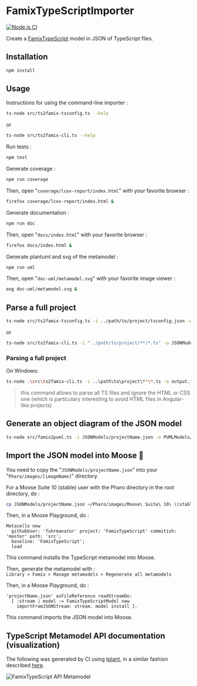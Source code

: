 # FamixTypeScriptImporter

[![Node.js CI](https://github.com/fuhrmanator/FamixTypeScriptImporter/actions/workflows/node.js.yml/badge.svg)](https://github.com/fuhrmanator/FamixTypeScriptImporter/actions/workflows/node.js.yml)

Create a [FamixTypeScript](https://github.com/fuhrmanator/FamixTypeScript) model in JSON of TypeScript files.

## Installation

```sh
npm install
```

## Usage

Instructions for using the command-line importer :

```sh
ts-node src/ts2famix-tsconfig.ts --help
```
or
```sh
ts-node src/ts2famix-cli.ts --help
```

Run tests :
```sh
npm test
```

Generate coverage :
```sh
npm run coverage
```

Then, open "```coverage/lcov-report/index.html```" with your favorite browser : 
```sh
firefox coverage/lcov-report/index.html &
```

Generate documentation :
```sh
npm run doc
```

Then, open "```docs/index.html```" with your favorite browser : 
```sh
firefox docs/index.html &
```

Generate plantuml and svg of the metamodel :
```sh
npm run uml
```

Then, open "```doc-uml/metamodel.svg```" with your favorite image viewer :
```sh
eog doc-uml/metamodel.svg &
```

## Parse a full project

```sh
ts-node src/ts2famix-tsconfig.ts -i ../path/to/project/tsconfig.json -o JSONModels/projectName.json
```
or
```sh
ts-node src/ts2famix-cli.ts -i "../path/to/project/**/*.ts" -o JSONModels/projectName.json
```

### Parsing a full project

On Windows:

```sh
ts-node .\src\ts2famix-cli.ts -i ..\path\to\project\**\*.ts -o output.json
```

> this command allows to parse all TS files and ignore the HTML or CSS one (which is particulary interesting to avoid HTML files in Angular-like projects)

## Generate an object diagram of the JSON model

```sh
ts-node src/famix2puml.ts -i JSONModels/projectName.json -o PUMLModels/projectName.puml
```

## Import the JSON model into Moose 🫎

You need to copy the "```JSONModels/projectName.json```" into your "```Pharo/images/[imageName]```" directory.

For a Moose Suite 10 (stable) user with the Pharo directory in the root directory, do : 
```sh
cp JSONModels/projectName.json ~/Pharo/images/Moose\ Suite\ 10\ \(stable\)/.
```

Then, in a Moose Playground, do :
```st
Metacello new 
  githubUser: 'fuhrmanator' project: 'FamixTypeScript' commitish: 'master' path: 'src';
  baseline: 'FamixTypeScript';
  load
```

This command installs the TypeScript metamodel into Moose.

Then, generate the metamodel with :  
```Library > Famix > Manage metamodels > Regenerate all metamodels```

Then, in a Moose Playground, do :
```st
'projectName.json' asFileReference readStreamDo:
  [ :stream | model := FamixTypeScriptModel new 
    importFromJSONStream: stream. model install ].
```

This command imports the JSON model into Moose.

## TypeScript Metamodel API documentation (visualization)

The following was generated by CI using [tplant](https://github.com/bafolts/tplant), in a similar fashion described [here](https://modularmoose.org/2021/07/19/automatic-metamodel-documentation-generation.html).

![FamixTypeScript API Metamodel](https://raw.githubusercontent.com/fuhrmanator/FamixTypeScriptImporter/v1/doc/metamodel.svg)
